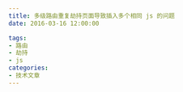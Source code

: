 ```yaml
---
title: 多级路由重复劫持页面导致插入多个相同 js 的问题
date: 2016-03-16 12:00:00

tags:
- 路由
- 劫持
- js
categories:
- 技术文章
---
```



